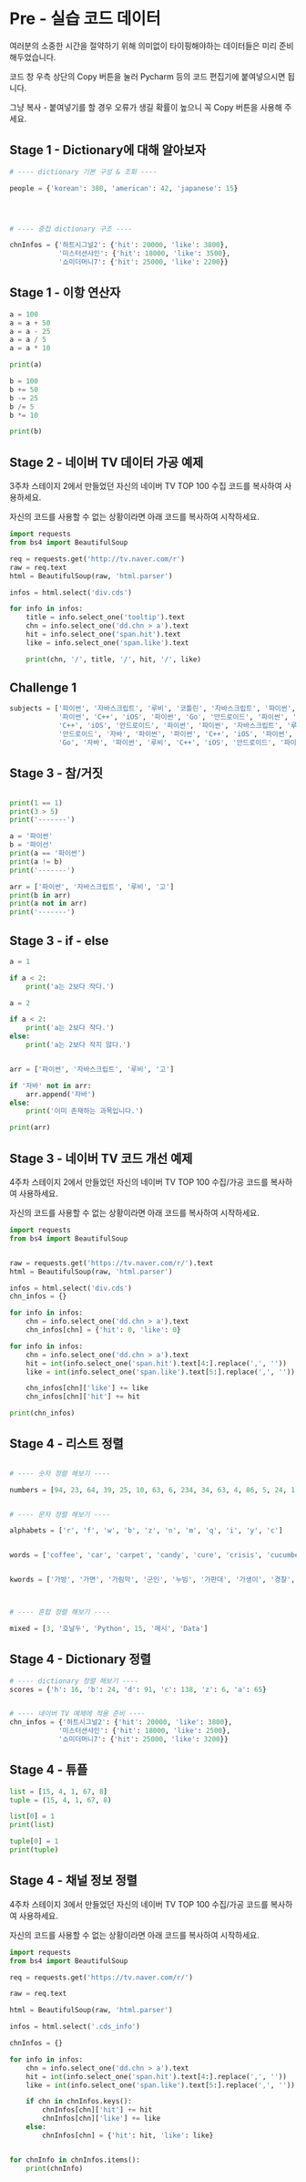 # Pre - 실습 코드 데이터

여러분의 소중한 시간을 절약하기 위해 의미없이 타이핑해야하는 데이터들은 미리 준비해두었습니다.

코드 창 우측 상단의 Copy 버튼을 눌러 Pycharm 등의 코드 편집기에 붙여넣으시면 됩니다.

그냥 복사 - 붙여넣기를 할 경우 오류가 생길 확률이 높으니 꼭 Copy 버튼을 사용해 주세요.

## Stage 1 - Dictionary에 대해 알아보자 <a id="stage-1-dictionary"></a>

```python
# ---- dictionary 기본 구성 & 조회 ----

people = {'korean': 380, 'american': 42, 'japanese': 15}




# ---- 중첩 dictionary 구조 ----

chnInfos = {'하트시그널2': {'hit': 20000, 'like': 3800},
            '미스터션샤인': {'hit': 18000, 'like': 3500},
            '쇼미더머니7': {'hit': 25000, 'like': 2200}}
```



## Stage 1 - 이항 연산자 <a id="stage-1-bin-op"></a>

```python
a = 100
a = a + 50
a = a - 25
a = a / 5
a = a * 10

print(a)

b = 100
b += 50
b -= 25
b /= 5
b *= 10

print(b)
```



## Stage 2 - 네이버 TV 데이터 가공 예제

3주차 스테이지 2에서 만들었던 자신의 네이버 TV TOP 100 수집 코드를 복사하여 사용하세요. 

자신의 코드를 사용할 수 없는 상황이라면 아래 코드를 복사하여 시작하세요.

```python
import requests
from bs4 import BeautifulSoup

req = requests.get('http://tv.naver.com/r')
raw = req.text
html = BeautifulSoup(raw, 'html.parser')

infos = html.select('div.cds')

for info in infos:
    title = info.select_one('tooltip').text
    chn = info.select_one('dd.chn > a').text
    hit = info.select_one('span.hit').text
    like = info.select_one('span.like').text

    print(chn, '/', title, '/', hit, '/', like)
```



## Challenge 1

```python
subjects = ['파이썬', '자바스크립트', '루비', '코틀린', '자바스크립트', '파이썬',
            '파이썬', 'C++', 'iOS', '파이썬', 'Go', '안드로이드', '파이썬', '루비',
            'C++', 'iOS', '안드로이드', '파이썬', '파이썬', '자바스크립트', '루비',
            '안드로이드', '자바', '파이썬', '파이썬', 'C++', 'iOS', '파이썬',
            'Go', '자바', '파이썬', '루비', 'C++', 'iOS', '안드로이드', '파이썬']
```



## Stage 3 - 참/거짓 <a id="stage-3-true-false"></a>

```python

print(1 == 1)
print(3 > 5)
print('-------')

a = '파이썬'
b = '파이선'
print(a == '파이썬')
print(a != b)
print('-------')

arr = ['파이썬', '자바스크립트', '루비', '고']
print(b in arr)
print(a not in arr)
print('-------')
```



## Stage 3 - if - else

```python
a = 1

if a < 2:
    print('a는 2보다 작다.')

a = 2

if a < 2:
    print('a는 2보다 작다.')
else:
    print('a는 2보다 작지 않다.')


arr = ['파이썬', '자바스크립트', '루비', '고']

if '자바' not in arr:
    arr.append('자바')
else:
    print('이미 존재하는 과목입니다.')

print(arr)
```



## Stage 3 - 네이버 TV 코드 개선 예제

4주차 스테이지 2에서 만들었던 자신의 네이버 TV TOP 100 수집/가공 코드를 복사하여 사용하세요. 

자신의 코드를 사용할 수 없는 상황이라면 아래 코드를 복사하여 시작하세요.

```python
import requests
from bs4 import BeautifulSoup


raw = requests.get('https://tv.naver.com/r/').text
html = BeautifulSoup(raw, 'html.parser')

infos = html.select('div.cds')
chn_infos = {}

for info in infos:
    chn = info.select_one('dd.chn > a').text
    chn_infos[chn] = {'hit': 0, 'like': 0}

for info in infos:
    chn = info.select_one('dd.chn > a').text
    hit = int(info.select_one('span.hit').text[4:].replace(',', ''))
    like = int(info.select_one('span.like').text[5:].replace(',', ''))

    chn_infos[chn]['like'] += like
    chn_infos[chn]['hit'] += hit

print(chn_infos)
```



## Stage 4 - 리스트 정렬 <a id="stage-4-list-sort"></a>

```python

# ---- 숫자 정렬 해보기 ----

numbers = [94, 23, 64, 39, 25, 10, 63, 6, 234, 34, 63, 4, 86, 5, 24, 1, 631, 90]


# ---- 문자 정렬 해보기 ----

alphabets = ['r', 'f', 'w', 'b', 'z', 'n', 'm', 'q', 'i', 'y', 'c']


words = ['coffee', 'car', 'carpet', 'candy', 'cure', 'crisis', 'cucumber']


kwords = ['가방', '가면', '가림막', '군인', '누빔', '가판대', '가생이', '경찰', '기업']



# ---- 혼합 정렬 해보기 ----

mixed = [3, '호날두', 'Python', 15, '메시', 'Data']


```



## Stage 4 - Dictionary 정렬 <a id="stage-4-dict-sort"></a>

```python
# ---- dictionary 정렬 해보기 ----
scores = {'h': 16, 'b': 24, 'd': 91, 'c': 138, 'z': 6, 'a': 65}


# ---- 네이버 TV 예제에 적용 준비 ----
chn_infos = {'하트시그널2': {'hit': 20000, 'like': 3800},
            '미스터션샤인': {'hit': 18000, 'like': 2500},
            '쇼미더머니7': {'hit': 25000, 'like': 3200}}
```



## Stage 4 - 튜플 <a id="stage-4-tuple"></a>

```python
list = [15, 4, 1, 67, 8]
tuple = (15, 4, 1, 67, 8)

list[0] = 1
print(list)

tuple[0] = 1
print(tuple)
```



## Stage 4 - 채널 정보 정렬 <a id="stage-4-tv"></a>

4주차 스테이지 3에서 만들었던 자신의 네이버 TV TOP 100 수집/가공 코드를 복사하여 사용하세요. 

자신의 코드를 사용할 수 없는 상황이라면 아래 코드를 복사하여 시작하세요.

```python
import requests
from bs4 import BeautifulSoup

req = requests.get('https://tv.naver.com/r/')

raw = req.text

html = BeautifulSoup(raw, 'html.parser')

infos = html.select('.cds_info')

chnInfos = {}

for info in infos:
    chn = info.select_one('dd.chn > a').text
    hit = int(info.select_one('span.hit').text[4:].replace(',', ''))
    like = int(info.select_one('span.like').text[5:].replace(',', ''))

    if chn in chnInfos.keys():
        chnInfos[chn]['hit'] += hit
        chnInfos[chn]['like'] += like
    else:
        chnInfos[chn] = {'hit': hit, 'like': like}


for chnInfo in chnInfos.items():
    print(chnInfo)
```



